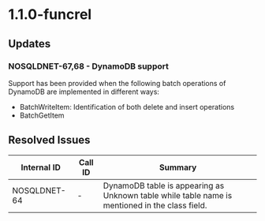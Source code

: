 # 1.1.0-funcrel

## Updates

### NOSQLDNET-67,68 - DynamoDB support

Support has been provided when the following batch operations of DynamoDB are implemented in different ways:
- BatchWriteItem: Identification of both delete and insert operations
- BatchGetItem

## Resolved Issues

| Internal ID | Call ID | Summary |
| ----------- | ------- | ------- |
| NOSQLDNET-64 | - | DynamoDB table is appearing as Unknown table while table name is mentioned in the class field. |

